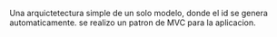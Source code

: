 Una arquictetectura simple de un solo modelo, donde el id se genera automaticamente.
se realizo un patron de MVC para la aplicacion.
